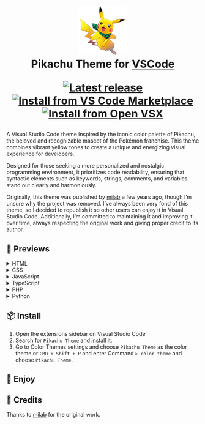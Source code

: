 <h1 align="center">
    <img src="https://raw.githubusercontent.com/KristhDev/pikachu-theme-vscode/main/assets/icon.png" width="128" alt="Logo">
    <br>
    Pikachu Theme for <a href="https://code.visualstudio.com">VSCode</a>
    <br>

<p align="center">
    <a aria-label="Latest release" href="https://github.com/KristhDev/pikachu-theme-vscode/releases" target="_blank">
        <img alt="Latest release" src="https://img.shields.io/github/package-json/v/KristhDev/pikachu-theme-vscode?style=flat-square&color=0366D6&labelColor=49505A" />
    </a>
    <a aria-label="Install from VS Code Marketplace" href="https://marketplace.visualstudio.com/items?itemName=kristhdev.pikachu-theme-vscode" target="_blank">
        <img alt="Install from VS Code Marketplace" src="https://img.shields.io/badge/vscode-marketplace-25292E?style=flat-square&label=%20&logoColor=BCC3CD&labelColor=49505A&logo=Visual%20Studio%20Code" />
    </a>
    <a aria-label="Install from Open VSX" href="https://open-vsx.org/extension/kristhdev/pikachu-theme-vscode" target="_blank">
        <img alt="Install from Open VSX" src="https://img.shields.io/badge/vscode-open%20vsx-25292E?style=flat-square&label=%20&logoColor=BCC3CD&labelColor=49505A&logo=Eclipse%20IDE" />
    </a>
</p>
</h1>

A Visual Studio Code theme inspired by the iconic color palette of Pikachu, the beloved and recognizable mascot of the Pokémon franchise. This theme combines vibrant yellow tones to create a unique and energizing visual experience for developers.

Designed for those seeking a more personalized and nostalgic programming environment, it prioritizes code readability, ensuring that syntactic elements such as keywords, strings, comments, and variables stand out clearly and harmoniously.

Originally, this theme was published by [milab](https://github.com/mIaborde) a few years ago, though I’m unsure why the project was removed. I’ve always been very fond of this theme, so I decided to republish it so other users can enjoy it in Visual Studio Code. Additionally, I’m committed to maintaining it and improving it over time, always respecting the original work and giving proper credit to its author.

## 📸 Previews

<details>
    <summary>HTML</summary>
    <img src="https://raw.githubusercontent.com/KristhDev/pikachu-theme-vscode/main/screenshots/html.png">
</details>

<details>
    <summary>CSS</summary>
    <img src="https://raw.githubusercontent.com/KristhDev/pikachu-theme-vscode/main/screenshots/css.png">
</details>

<details>
    <summary>JavaScript</summary>
    <img src="https://raw.githubusercontent.com/KristhDev/pikachu-theme-vscode/main/screenshots/javascript.png">
</details>

<details>
    <summary>TypeScript</summary>
    <img src="https://raw.githubusercontent.com/KristhDev/pikachu-theme-vscode/main/screenshots/typescript.png">
</details>

<details>
    <summary>PHP</summary>
    <img src="https://raw.githubusercontent.com/KristhDev/pikachu-theme-vscode/main/screenshots/php.png">
</details>

<details>
    <summary>Python</summary>
    <img src="https://raw.githubusercontent.com/KristhDev/pikachu-theme-vscode/main/screenshots/python.png">
</details>

## 📦 Install

1. Open the extensions sidebar on Visual Studio Code
2. Search for `Pikachu Theme` and install it.
3. Go to Color Themes settings and choose `Pikachu Theme` as the color theme or `CMD + Shift + P` and enter Command `> color theme` and choose `Pikachu Theme`.

## 🎉 Enjoy

## 🙏 Credits

Thanks to [milab](https://github.com/mIaborde) for the original work.